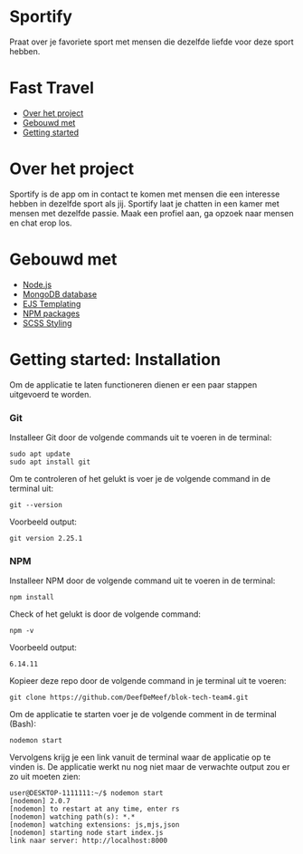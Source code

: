 # Sportify
Praat over je favoriete sport met mensen die dezelfde liefde voor deze sport hebben.

# Fast Travel
- [Over het project](https://github.com/DeefDeMeef/blok-tech-team4#over-het-project)
- [Gebouwd met](https://github.com/DeefDeMeef/blok-tech-team4#gebouwd-met)
- [Getting started](https://github.com/DeefDeMeef/blok-tech-team4#getting-started-installation)

# Over het project
Sportify is de app om in contact te komen met mensen die een interesse hebben in dezelfde sport als jij. Sportify laat je chatten in een kamer met mensen met dezelfde passie. Maak een profiel aan, ga opzoek naar mensen en chat erop los.

# Gebouwd met
- [Node.js](https://nodejs.org/en/)
- [MongoDB database](https://www.mongodb.com/)
- [EJS Templating](https://ejs.co/)
- [NPM packages](https://www.npmjs.com/)
- [SCSS Styling](https://sass-lang.com/)

# Getting started: Installation
Om de applicatie te laten functioneren dienen er een paar stappen uitgevoerd te worden.

### Git
Installeer Git door de volgende commands uit te voeren in de terminal: 
```
sudo apt update
sudo apt install git
```
Om te controleren of het gelukt is voer je de volgende command in de terminal uit: 
```
git --version
```
Voorbeeld output: 
```
git version 2.25.1
```

### NPM
Installeer NPM door de volgende command uit te voeren in de terminal: 
```
npm install
``` 
Check of het gelukt is door de volgende command: 
```
npm -v
```
Voorbeeld output: 
```
6.14.11 
```

Kopieer deze repo door de volgende command in je terminal uit te voeren: 
```
git clone https://github.com/DeefDeMeef/blok-tech-team4.git
```

Om de applicatie te starten voer je de volgende comment in de terminal (Bash): 
```
nodemon start
```
Vervolgens krijg je een link vanuit de terminal waar de applicatie op te vinden is.
De applicatie werkt nu nog niet maar de verwachte output zou er zo uit moeten zien: 
```
user@DESKTOP-1111111:~/$ nodemon start
[nodemon] 2.0.7
[nodemon] to restart at any time, enter rs
[nodemon] watching path(s): *.*
[nodemon] watching extensions: js,mjs,json
[nodemon] starting node start index.js
link naar server: http://localhost:8000
```
